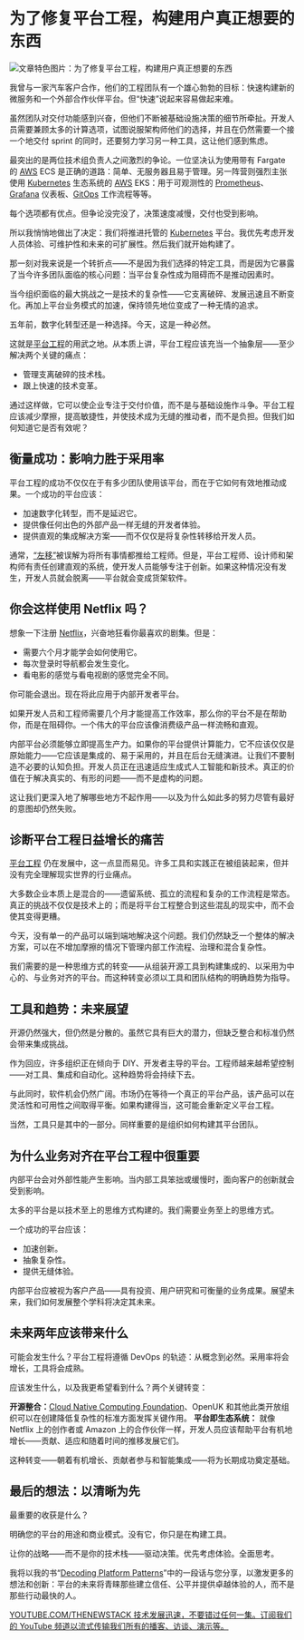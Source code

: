# 为了修复平台工程，构建用户真正想要的东西

![文章特色图片：为了修复平台工程，构建用户真正想要的东西](https://cdn.thenewstack.io/media/2025/05/2ddadfb4-platform-engineering-decisions-2-1024x683.png)

我曾与一家汽车客户合作，他们的工程团队有一个雄心勃勃的目标：快速构建新的微服务和一个外部合作伙伴平台。但“快速”说起来容易做起来难。

虽然团队对交付功能感到兴奋，但他们不断被基础设施决策的细节所牵扯。开发人员需要兼顾太多的计算选项，试图说服架构师他们的选择，并且在仍然需要一个接一个地交付 sprint 的同时，还要努力学习另一种工具，这让他们感到焦虑。

最突出的是两位技术组负责人之间激烈的争论。一位坚决认为使用带有 Fargate 的 [AWS](https://aws.amazon.com/?utm_content=inline+mention) ECS 是正确的道路：简单、无服务器且易于管理。另一阵营则强烈主张使用 [Kubernetes](https://roadmap.sh/kubernetes) 生态系统的 [AWS](https://aws.amazon.com/?utm_content=inline+mention) EKS：用于可观测性的 [Prometheus](https://thenewstack.io/creating-a-path-for-prometheus-success/)、[Grafana](https://thenewstack.io/can-grafana-adaptive-metrics-help-slash-observability-costs/) 仪表板、[GitOps](https://thenewstack.io/4-core-principles-of-gitops/) 工作流程等等。

每个选项都有优点。但争论没完没了，决策速度减慢，交付也受到影响。

所以我悄悄地做出了决定：我们将推进托管的 [Kubernetes](https://thenewstack.io/kubernetes-v1-33-advances-in-ai-security-and-the-enterprise/) 平台。我优先考虑开发人员体验、可维护性和未来的可扩展性。然后我们就开始构建了。

那一刻对我来说是一个转折点——不是因为我们选择的特定工具，而是因为它暴露了当今许多团队面临的核心问题：当平台复杂性成为阻碍而不是推动因素时。

当今组织面临的最大挑战之一是技术的复杂性——它支离破碎、发展迅速且不断变化。再加上平台业务模式的加速，保持领先地位变成了一种无情的追求。

五年前，数字化转型还是一种选择。今天，这是一种必然。

这就是[平台工程](https://thenewstack.io/platform-engineering/)的用武之地。从本质上讲，平台工程应该充当一个抽象层——至少解决两个关键的痛点：

- 管理支离破碎的技术栈。
- 跟上快速的技术变革。

通过这样做，它可以使企业专注于交付价值，而不是与基础设施作斗争。平台工程应该减少摩擦，提高敏捷性，并使技术成为无缝的推动者，而不是负担。但我们如何知道它是否有效呢？

## 衡量成功：影响力胜于采用率

平台工程的成功不仅仅在于有多少团队使用该平台，而在于它如何有效地推动成果。一个成功的平台应该：

- 加速数字化转型，而不是延迟它。
- 提供像任何出色的外部产品一样无缝的开发者体验。
- 提供直观的集成解决方案——而不仅仅是将复杂性转移给开发人员。

通常，[“左移”](https://thenewstack.io/the-limits-of-shift-left-whats-next-for-developer-security/)被误解为将所有事情都推给工程师。但是，平台工程师、设计师和架构师有责任创建直观的系统，使开发人员能够专注于创新。如果这种情况没有发生，开发人员就会脱离——平台就会变成货架软件。

## 你会这样使用 Netflix 吗？

想象一下注册 [Netflix](https://thenewstack.io/developer-productivity-engineering-at-netflix/)，兴奋地狂看你最喜欢的剧集。但是：

- 需要六个月才能学会如何使用它。
- 每次登录时导航都会发生变化。
- 看电影的感觉与看电视剧的感觉完全不同。

你可能会退出。现在将此应用于内部开发者平台。

如果开发人员和工程师需要几个月才能提高工作效率，那么你的平台不是在帮助你，而是在阻碍你。一个伟大的平台应该像消费级产品一样流畅和直观。

内部平台必须能够立即提高生产力。如果你的平台提供计算能力，它不应该仅仅是原始能力——它应该是集成的、易于采用的，并且在后台无缝演进。让我们不要制造不必要的认知负担。开发人员正在迅速适应生成式人工智能和新技术。真正的价值在于解决真实的、有形的问题——而不是虚构的问题。

这让我们更深入地了解哪些地方不起作用——以及为什么如此多的努力尽管有最好的意图却仍然失败。

## 诊断平台工程日益增长的痛苦
[平台工程](https://thenewstack.io/ebooks/platform-engineering/platform-engineering-what-you-need-to-know-now/) 仍在发展中，这一点显而易见。许多工具和实践正在被组装起来，但并没有完全理解现实世界的行业痛点。

大多数企业本质上是混合的——遗留系统、孤立的流程和复杂的工作流程是常态。真正的挑战不仅仅是技术上的；而是将平台工程整合到这些混乱的现实中，而不会使其变得更糟。

今天，没有单一的产品可以端到端地解决这个问题。我们仍然缺乏一个整体的解决方案，可以在不增加摩擦的情况下管理内部工作流程、治理和混合复杂性。

我们需要的是一种思维方式的转变——从组装开源工具到构建集成的、以采用为中心的、与业务对齐的平台。而这种转变必须以工具和团队结构的明确趋势为指导。

## 工具和趋势：未来展望

开源仍然强大，但仍然是分散的。虽然它具有巨大的潜力，但缺乏整合和标准仍然会带来集成挑战。

作为回应，许多组织正在倾向于 DIY、开发者主导的平台。工程师越来越希望控制——对工具、集成和自动化。这种趋势将会持续下去。

与此同时，软件机会仍然广阔。市场仍在等待一个真正的平台产品，该产品可以在灵活性和可用性之间取得平衡。如果构建得当，这可能会重新定义平台工程。

当然，工具只是其中的一部分。同样重要的是组织如何构建其平台团队。

## 为什么业务对齐在平台工程中很重要

内部平台会对外部性能产生影响。当内部工具笨拙或缓慢时，面向客户的创新就会受到影响。

太多的平台是以技术至上的思维方式构建的。我们需要业务至上的思维方式。

一个成功的平台应该：

- 加速创新。
- 抽象复杂性。
- 提供无缝体验。

内部平台应被视为客户产品——具有投资、用户研究和可衡量的业务成果。展望未来，我们如何发展整个学科将决定其未来。

## 未来两年应该带来什么

可能会发生什么？平台工程将遵循 DevOps 的轨迹：从概念到必然。采用率将会增长，工具将会成熟。

应该发生什么，以及我更希望看到什么？两个关键转变：

**开源整合：**[Cloud Native Computing Foundation](https://cncf.io/?utm_content=inline+mention)、OpenUK 和其他此类开放组织可以在创建降低复杂性的标准方面发挥关键作用。
**平台即生态系统：** 就像 Netflix 上的创作者或 Amazon 上的合作伙伴一样，开发人员应该帮助平台有机地增长——贡献、适应和随着时间的推移发展它们。

这种转变——朝着有机增长、贡献者参与和智能集成——将为长期成功奠定基础。

## 最后的想法：以清晰为先

最重要的收获是什么？

明确您的平台的用途和商业模式。没有它，你只是在构建工具。

让你的战略——而不是你的技术栈——驱动决策。优先考虑体验。全面思考。

我将以我的书“[Decoding Platform Patterns](https://mybook.to/shwetavohra)”中的一段话与您分享，以激发更多的想法和创新：平台的未来将青睐那些建立信任、公平并提供卓越体验的人，而不是那些行动最快的人。

[
YOUTUBE.COM/THENEWSTACK
技术发展迅速，不要错过任何一集。订阅我们的 YouTube
频道以流式传输我们所有的播客、访谈、演示等。
](https://youtube.com/thenewstack?sub_confirmation=1)